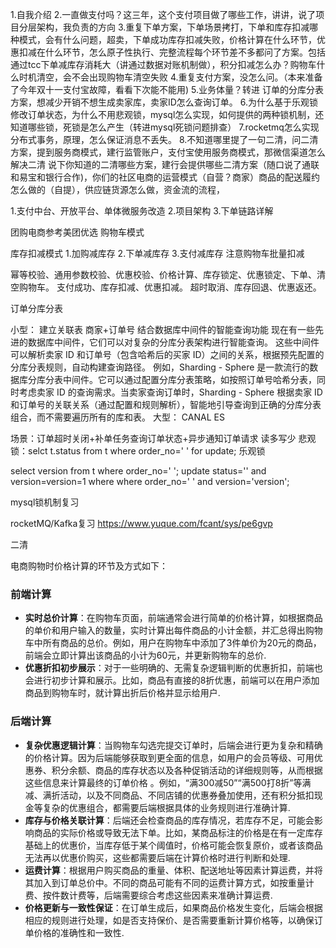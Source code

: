 1.自我介绍
2.一直做支付吗？这三年，这个支付项目做了哪些工作，讲讲，说了项目分层架构，我负责的方向
3.重复下单方案，下单场景拷打，下单和库存扣减哪种模式，会有什么问题，超卖，下单成功库存扣减失败，价格计算在什么环节，优惠扣减在什么环节，怎么原子性执行、完整流程每个环节差不多都问了方案。包括通过tcc下单减库存消耗大（讲通过数据对账机制做），积分扣减怎么办？购物车什么时机清空，会不会出现购物车清空失败
4.重复支付方案，没怎么问。（本来准备了今年双十一支付宝故障，看看下次能不能用)
5.业务体量？转进 订单的分库分表方案，想减少开销不想生成卖家库，卖家ID怎么查询订单。
6.为什么基于乐观锁修改订单状态，为什么不用悲观锁，mysql怎么实现，如何提供的两种锁机制，还知道哪些锁，死锁是怎么产生（转进mysql死锁问题排查）
7.rocketmq怎么实现分布式事务，原理，怎么保证消息不丢失。
8.不知道哪里提了一句二清，问二清方案，提到服务商模式，建行监管账户，支付宝使用服务商模式，那微信渠道怎么解决二清
说下你知道的二清哪些方案，建行会提供哪些二清方案（随口说了通联和易宝和银行合作)，你们的社区电商的运营模式（自营？商家）商品的配送履约怎么做的（自提），供应链货源怎么做，资金流的流程，


1.支付中台、开放平台、单体微服务改造
2.项目架构
3.下单链路详解

团购电商参考美团优选
购物车模式

库存扣减模式
1.加购减库存
2.下单减库存
3.支付减库存
注意购物车批量扣减

幂等校验、通用参数校验、优惠校验、价格计算、库存锁定、优惠锁定、下单、清空购物车。
支付成功、库存扣减、优惠扣减。
超时取消、库存回退、优惠返还。

订单分库分表

小型：
建立关联表  商家+订单号 
结合数据库中间件的智能查询功能
现在有一些先进的数据库中间件，它们可以对复杂的分库分表架构进行智能查询。
这些中间件可以解析卖家 ID 和订单号（包含哈希后的买家 ID）之间的关系，根据预先配置的分库分表规则，自动构建查询路径。
例如，Sharding - Sphere 是一款流行的数据库分库分表中间件。它可以通过配置分库分表策略，如按照订单号哈希分表，同时考虑卖家 ID 的查询需求。当卖家查询订单时，Sharding - Sphere 根据卖家 ID 和订单号的关联关系（通过配置和规则解析），智能地引导查询到正确的分库分表组合，而不需要遍历所有的库和表。
大型：
CANAL  ES

场景：订单超时关闭+补单任务查询订单状态+异步通知订单请求  读多写少
悲观锁：selct t.status from t where order_no=' ' for update;
乐观锁

select version from t where order_no=' ';
update status='' and version=version=1 where where order_no=' ' and version='version';

mysql锁机制复习

rocketMQ/Kafka复习
https://www.yuque.com/fcant/sys/pe6gvp

二清

电商购物时价格计算的环节及方式如下：

### 前端计算
- **实时总价计算**：在购物车页面，前端通常会进行简单的价格计算，如根据商品的单价和用户输入的数量，实时计算出每件商品的小计金额，并汇总得出购物车中所有商品的总价。例如，用户在购物车中添加了3件单价为20元的商品，前端会立即计算出该商品的小计为60元，并更新购物车的总价.
- **优惠折扣初步展示**：对于一些明确的、无需复杂逻辑判断的优惠折扣，前端也会进行初步计算和展示。比如，商品有直接的8折优惠，前端可以在用户添加商品到购物车时，就计算出折后价格并显示给用户.

### 后端计算
- **复杂优惠逻辑计算**：当购物车勾选完提交订单时，后端会进行更为复杂和精确的价格计算。因为后端能够获取到更全面的信息，如用户的会员等级、可用优惠券、积分余额、商品的库存状态以及各种促销活动的详细规则等，从而根据这些信息来计算最终的订单价格 。例如，“满300减50”“满500打8折”等满减、满折活动，以及不同商品、不同店铺的优惠券叠加使用，还有积分抵扣现金等复杂的优惠组合，都需要后端根据具体的业务规则进行准确计算.
- **库存与价格关联计算**：后端还会检查商品的库存情况，若库存不足，可能会影响商品的实际价格或导致无法下单。比如，某商品标注的价格是在有一定库存基础上的优惠价，当库存低于某个阈值时，价格可能会恢复原价，或者该商品无法再以优惠价购买，这些都需要后端在计算价格时进行判断和处理.
- **运费计算**：根据用户购买商品的重量、体积、配送地址等因素计算运费，并将其加入到订单总价中。不同的商品可能有不同的运费计算方式，如按重量计费、按件数计费等，后端需要综合考虑这些因素来准确计算运费.
- **价格更新与一致性保证**：在订单生成后，如果商品价格发生变化，后端会根据相应的规则进行处理，如是否支持保价、是否需要重新计算价格等，以确保订单价格的准确性和一致性.